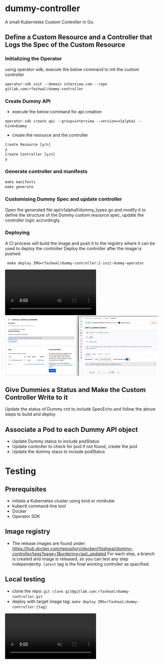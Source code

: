 # dummy-controller

A small Kubernetes Custom Controller in Go.

## Define a Custom Resource and a Controller that Logs the Spec of the Custom Resource
### Initializing the Operator
using operator-sdk, execute the below command to init the custom controller
```
operator-sdk init --domain interview.com --repo gitlab.com/rfashwal/dummy-controller
```

### Create Dummy API
- execute the below command for api creation
```
operator-sdk create api --group=interview --version=v1alpha1 --kind=Dummy
```
- create the resource and the controller
```
Create Resource [y/n]
y
Create Controller [y/n]
y
```

### Generate controller and manifests

```
make manifests
make generate
```

### Customising Dummy Spec and update controller
Open the generated file api/v1alpha1/dummy_types.go and modify it to define the structure of the Dummy custom resource spec, update the controller logic accordingly.

### Deploying
A CI process will build the image and push it to the registry where it can be used to deploy the controller
Deploy the controller after the image is pushed:

```
 make deploy IMG=rfashwal/dummy-controller:1-init-dummy-operator
```
![Deploy](media/1-deploy-operator.mov)
![CI](media/2-repo-ci.png)

## Give Dummies a Status and Make the Custom Controller Write to it
Update the status of Dummy crd to include SpecEcho and follow the above steps to build and deploy

## Associate a Pod to each Dummy API object
- Update Dummy status to include podStatus
- Update controller to check for pod if not found, create the pod
- Update the dummy staus to include podStatus


# Testing

## Prerequisites

- initiate a Kubernetes cluster using kind or minikube
- kubectl command-line tool
- Docker
- Operator SDK

## Image registry
- The release images are found under: https://hub.docker.com/repository/docker/rfashwal/dummy-controller/tags?page=1&ordering=last_updated
For each step, a branch is created and image is released, so you can test any step independently. `latest` tag is the final working controller as specified.

## Local testing
- clone the repo: `git clone git@gitlab.com:rfashwal/dummy-controller.git`
- deploy with target image tag: `make deploy IMG=rfashwal/dummy-controller:{tag}`

![Final Test](media/3-final-demo.mov)
